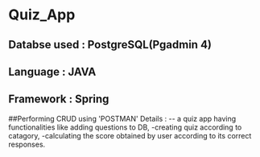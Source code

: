 # Quiz_App
## Databse used : PostgreSQL(Pgadmin 4)
## Language : JAVA
## Framework : Spring
##Performing CRUD using 'POSTMAN'
Details :
   -- a quiz app having functionalities like adding questions to DB, 
    -creating quiz according to catagory, 
    -calculating the score obtained by user according to its correct responses.
       
